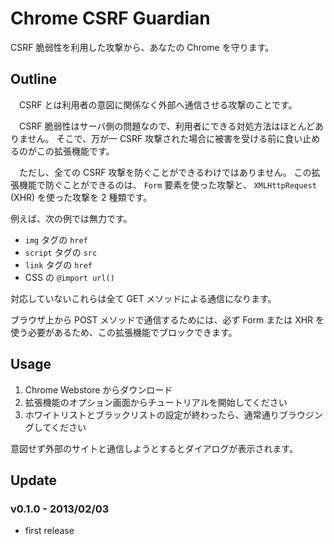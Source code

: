 Chrome CSRF Guardian
====================

CSRF 脆弱性を利用した攻撃から、あなたの Chrome を守ります。

## Outline
　CSRF とは利用者の意図に関係なく外部へ通信させる攻撃のことです。

　CSRF 脆弱性はサーバ側の問題なので、利用者にできる対処方法はほとんどありません。
そこで、万が一 CSRF 攻撃された場合に被害を受ける前に食い止めるのがこの拡張機能です。

　ただし、全ての CSRF 攻撃を防ぐことができるわけではありません。
この拡張機能で防ぐことができるのは、 `Form` 要素を使った攻撃と、 `XMLHttpRequest` (XHR) を使った攻撃を 2 種類です。

例えば、次の例では無力です。

* `img` タグの `href`
* `script` タグの `src`
* `link` タグの `href`
* CSS の `@import url()`

対応していないこれらは全て GET メソッドによる通信になります。

ブラウザ上から POST メソッドで通信するためには、必ず Form または XHR を使う必要があるため、この拡張機能でブロックできます。

## Usage
1. Chrome Webstore からダウンロード
1. 拡張機能のオプション画面からチュートリアルを開始してください
1. ホワイトリストとブラックリストの設定が終わったら、通常通りブラウジングしてください

意図せず外部のサイトと通信しようとするとダイアログが表示されます。

## Update
### v0.1.0 - 2013/02/03
* first release